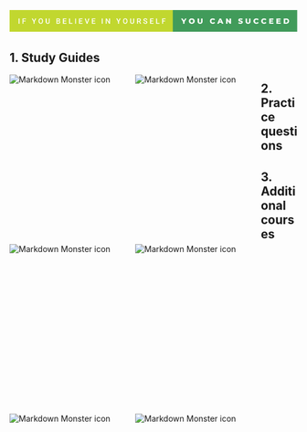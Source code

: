 ![believe-in-yourself](https://raw.githubusercontent.com/RascarKapHack/RascarKapHack/37dd31f736dc4c91a8eaa813f7826a39fbe0dad8/img/if-you-believe-in-yourself-you-can-succeed.svg?style=centerme)

## 1. Study Guides

<p float="left">
    <img src="https://images-na.ssl-images-amazon.com/images/I/81tzCSVZrKL.jpg"
        alt="Markdown Monster icon"
        style="float: left; margin-right: 10px;"
        width="210px"
        height="297px"/> 
    <img src="https://pictures.abebooks.com/isbn/9781260142655-fr.jpg"
        alt="Markdown Monster icon"
        style="float: left; margin-right: 10px;"
        width="210x"
        height="297px"/>
    <img src="https://images-na.ssl-images-amazon.com/images/I/51tqaNkGpnL._SX404_BO1,204,203,200_.jpg"
        alt="Markdown Monster icon"
        style="float: left; margin-right: 10px;"
        width="210x"
        height="297px"/>
</p>

## 2. Practice questions


<p float="left">
    <img src="https://media.wiley.com/product_data/coverImage300/37/11197876/1119787637.jpg"
        alt="Markdown Monster icon"
        style="float: left; margin-right: 10px;"
        width="210px"
        height="297px"/> 
    <img src="https://d1w7fb2mkkr3kw.cloudfront.net/assets/images/book/lrg/9781/2601/9781260142679.jpg"
        alt="Markdown Monster icon"
        style="float: left; margin-right: 10px;"
        width="210x"
        height="297px"/>
</p>

## 3. Additional courses
<p float="left">
    <img src="https://images-eu.ssl-images-amazon.com/images/I/41uq6ImdYzL._SY264_BO1,204,203,200_QL40_ML2_.jpg"
        alt="Markdown Monster icon"
        style="float: left; margin-right: 10px;"
        width="210px"
        height="297px"/>
</p>
